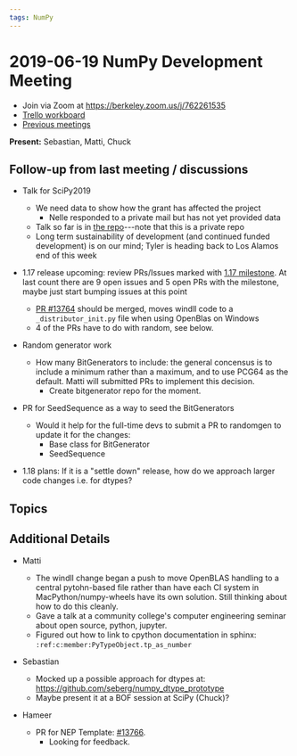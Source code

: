 ```yaml
---
tags: NumPy
---
```


# 2019-06-19 NumPy Development Meeting

- Join via Zoom at https://berkeley.zoom.us/j/762261535
- [Trello workboard](https://trello.com/b/Azg4fYZH/numpy-at-bids)
- [Previous meetings](https://github.com/BIDS-numpy/docs/tree/master/status_meetings)

**Present:** Sebastian, Matti, Chuck

## Follow-up from last meeting / discussions
- Talk for SciPy2019
  - We need data to show how the grant has affected the project
    - Nelle responded to a private mail but has not yet provided data
  - Talk so far is in [the repo](https://gitlab.com/numpy/scipy2019-presentation-insidenumpy)---note that this is a private repo
  - Long term sustainability of development (and continued funded development) is on our mind; Tyler is heading back to Los Alamos end of this week
- 1.17 release upcoming: review PRs/Issues marked with [1.17 milestone](https://github.com/numpy/numpy/milestone/62). At last count there are 9 open issues and 5 open PRs with the milestone, maybe just start bumping issues at this point
  - [PR #13764](https://github.com/numpy/numpy/issues/13764) should be merged, moves windll code to a `_distributor_init.py` file when using OpenBlas on Windows
  - 4 of the PRs have to do with random, see below.

- Random generator work
    - How many BitGenerators to include: the general concensus is to include a minimum rather than a maximum, and to use PCG64 as the default. Matti will submitted PRs to implement this decision. 
      - Create bitgenerator repo for the moment.
- PR for SeedSequence as a way to seed the BitGenerators
    - Would it help for the full-time devs to submit a PR to randomgen to update it for the changes:
      - Base class for BitGenerator
      - SeedSequence

- 1.18 plans: If it is a "settle down" release, how do we approach larger code changes i.e. for dtypes?

## Topics


## Additional Details

- Matti
  - The windll change began a push to move OpenBLAS handling to a central pytohn-based file rather than have each CI system in MacPython/numpy-wheels have its own solution. Still thinking about how to do this cleanly.
  - Gave a talk at a community college's computer engineering seminar about open source, python, jupyter.
  - Figured out how to link to cpython documentation in sphinx: `:ref:c:member:PyTypeObject.tp_as_number`

- Sebastian
    - Mocked up a possible approach for dtypes at: https://github.com/seberg/numpy_dtype_prototype
    - Maybe present it at a BOF session at SciPy (Chuck)?

- Hameer
    - PR for NEP Template: [#13766](https://github.com/numpy/numpy/pull/13766).
        - Looking for feedback.


